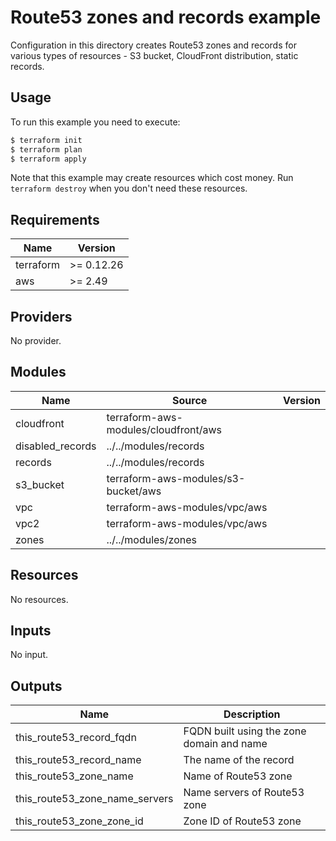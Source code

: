 # Route53 zones and records example

Configuration in this directory creates Route53 zones and records for various types of resources - S3 bucket, CloudFront distribution, static records.

## Usage

To run this example you need to execute:

```bash
$ terraform init
$ terraform plan
$ terraform apply
```

Note that this example may create resources which cost money. Run `terraform destroy` when you don't need these resources.

<!-- BEGINNING OF PRE-COMMIT-TERRAFORM DOCS HOOK -->
## Requirements

| Name | Version |
|------|---------|
| terraform | >= 0.12.26 |
| aws | >= 2.49 |

## Providers

No provider.

## Modules

| Name | Source | Version |
|------|--------|---------|
| cloudfront | terraform-aws-modules/cloudfront/aws |  |
| disabled_records | ../../modules/records |  |
| records | ../../modules/records |  |
| s3_bucket | terraform-aws-modules/s3-bucket/aws |  |
| vpc | terraform-aws-modules/vpc/aws |  |
| vpc2 | terraform-aws-modules/vpc/aws |  |
| zones | ../../modules/zones |  |

## Resources

No resources.

## Inputs

No input.

## Outputs

| Name | Description |
|------|-------------|
| this\_route53\_record\_fqdn | FQDN built using the zone domain and name |
| this\_route53\_record\_name | The name of the record |
| this\_route53\_zone\_name | Name of Route53 zone |
| this\_route53\_zone\_name\_servers | Name servers of Route53 zone |
| this\_route53\_zone\_zone\_id | Zone ID of Route53 zone |
<!-- END OF PRE-COMMIT-TERRAFORM DOCS HOOK -->
